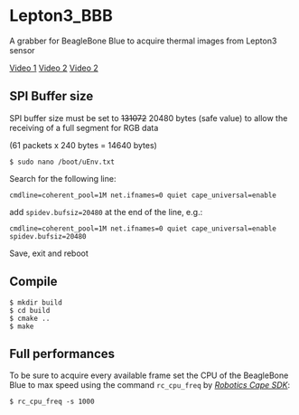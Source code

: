 # Lepton3_BBB
A grabber for BeagleBone Blue to acquire thermal images from Lepton3 sensor

[Video 1](https://youtu.be/Yov98Ps2ttc) [Video 2](https://youtu.be/WnkK0AOtyL8) [Video 2](https://youtu.be/WnkK0AOtyL8)

## SPI Buffer size
SPI buffer size must be set to ~~131072~~ 20480 bytes (safe value) to allow the receiving of a full segment for RGB data

(61 packets x 240 bytes = 14640 bytes)

```
$ sudo nano /boot/uEnv.txt
```
Search for the following line:
```
cmdline=coherent_pool=1M net.ifnames=0 quiet cape_universal=enable
```
add ``` spidev.bufsiz=20480 ```
at the end of the line, e.g.:
```
cmdline=coherent_pool=1M net.ifnames=0 quiet cape_universal=enable spidev.bufsiz=20480
```
Save, exit and reboot

## Compile
```
$ mkdir build
$ cd build
$ cmake ..
$ make
```
## Full performances
To be sure to acquire every available frame set the CPU of the BeagleBone Blue to max speed using the command ```rc_cpu_freq```  by *[Robotics Cape SDK](http://www.strawsondesign.com/#!manual-cpu-freq)*:
```
$ rc_cpu_freq -s 1000
```




